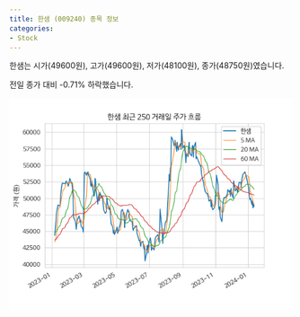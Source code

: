 ```yaml
---
title: 한샘 (009240) 종목 정보
categories:
- Stock
---
```


한샘는 시가(49600원), 고가(49600원), 저가(48100원), 종가(48750원)였습니다.

전일 종가 대비 -0.71% 하락했습니다.

<!-- more -->

![009240](/assets/images/stock/009240.png)